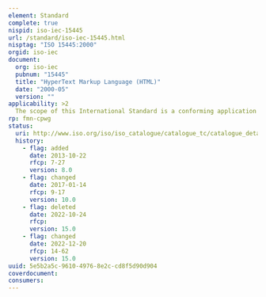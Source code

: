 ```yaml
---
element: Standard
complete: true
nispid: iso-iec-15445
url: /standard/iso-iec-15445.html
nisptag: "ISO 15445:2000"
orgid: iso-iec
document:
  org: iso-iec
  pubnum: "15445"
  title: "HyperText Markup Language (HTML)"
  date: "2000-05"
  version: ""
applicability: >2
  The scope of this International Standard is a conforming application of ISO 8879, SGML. This International Standard describes the way in which the HTML language specified by the following clauses in the W3C Recommendation for HTML 4.01 shall be used, and does so by identifying all the differences between the HTML language specified by the W3C Recommendation for HTML 4.01.
rp: fmn-cpwg
status:
  uri: http://www.iso.org/iso/iso_catalogue/catalogue_tc/catalogue_detail.htm?csnumber=27688/
  history: 
    - flag: added
      date: 2013-10-22
      rfcp: 7-27
      version: 8.0
    - flag: changed
      date: 2017-01-14
      rfcp: 9-17
      version: 10.0
    - flag: deleted
      date: 2022-10-24
      rfcp: 
      version: 15.0
    - flag: changed
      date: 2022-12-20
      rfcp: 14-62
      version: 15.0
uuid: 5e5b2a5c-9610-4976-8e2c-cd8f5d90d904
coverdocument:
consumers:
---
```

